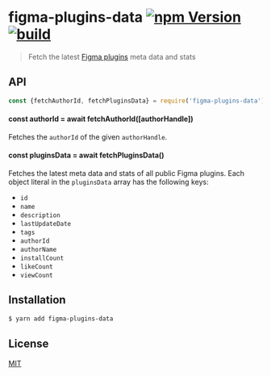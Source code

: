# figma-plugins-data [![npm Version](https://badgen.net/npm/v/figma-plugins-data)](https://www.npmjs.com/package/figma-plugins-data) [![build](https://github.com/yuanqing/figma-plugins-data/workflows/build/badge.svg)](https://github.com/yuanqing/figma-plugins-data/actions?query=workflow%3Abuild)

> Fetch the latest [Figma plugins](https://www.figma.com/community) meta data and stats

## API

```js
const {fetchAuthorId, fetchPluginsData} = require('figma-plugins-data')
```

#### const authorId = await fetchAuthorId([authorHandle])

Fetches the `authorId` of the given `authorHandle`.

#### const pluginsData = await fetchPluginsData()

Fetches the latest meta data and stats of all public Figma plugins. Each object literal in the `pluginsData` array has the following keys:

- `id`
- `name`
- `description`
- `lastUpdateDate`
- `tags`
- `authorId`
- `authorName`
- `installCount`
- `likeCount`
- `viewCount`

## Installation

```sh
$ yarn add figma-plugins-data
```

## License

[MIT](LICENSE.md)
